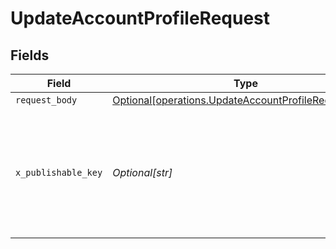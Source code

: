 # UpdateAccountProfileRequest


## Fields

| Field                                                                                                                                                                 | Type                                                                                                                                                                  | Required                                                                                                                                                              | Description                                                                                                                                                           |
| --------------------------------------------------------------------------------------------------------------------------------------------------------------------- | --------------------------------------------------------------------------------------------------------------------------------------------------------------------- | --------------------------------------------------------------------------------------------------------------------------------------------------------------------- | --------------------------------------------------------------------------------------------------------------------------------------------------------------------- |
| `request_body`                                                                                                                                                        | [Optional[operations.UpdateAccountProfileRequestBody]](undefined/models/operations/updateaccountprofilerequestbody.md)                                                | :heavy_minus_sign:                                                                                                                                                    | N/A                                                                                                                                                                   |
| `x_publishable_key`                                                                                                                                                   | *Optional[str]*                                                                                                                                                       | :heavy_minus_sign:                                                                                                                                                    | The publicly viewable identifier used to identify a merchant division. This key is found in the Developer > API section of the Bolt Merchant Dashboard [RECOMMENDED]. |